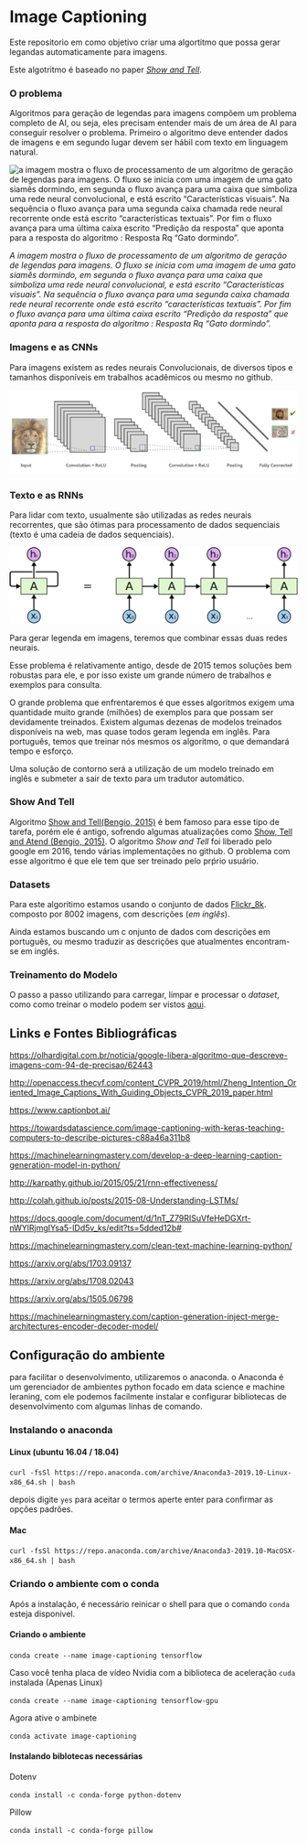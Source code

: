 # Image Captioning

Este repositorio em como objetivo criar uma algortitmo que possa gerar legandas
automaticamente para imagens.

Este algotritmo é baseado no paper [*Show and Tell*](https://arxiv.org/abs/1411.4555).

### O problema
Algoritmos para geração de legendas para imagens compõem um problema completo de AI, ou seja, eles precisam entender mais de um área de AI para conseguir resolver o problema.
Primeiro o algoritmo deve entender dados de imagens e em segundo lugar devem ser hábil com texto em linguagem natural.

![a imagem mostra o fluxo de processamento de um algoritmo de geração de legendas para imagens. O fluxo se inicia com uma imagem de uma gato siamês dormindo, em segunda o fluxo avança para uma caixa que simboliza uma rede neural convolucional, e está escrito “Características visuais”. Na sequência o fluxo avança para uma segunda caixa chamada rede neural recorrente onde está escrito “características textuais”. Por fim o fluxo avança para uma última caixa escrito “Predição da resposta” que aponta para a resposta do algoritmo : Resposta Rq “Gato dormindo”.](docs/images/image-captioning.png)

*A imagem mostra o fluxo de processamento de um algoritmo de geração de legendas para imagens. O fluxo se inicia com uma imagem de uma gato siamês dormindo, em segunda o fluxo avança para uma caixa que simboliza uma rede neural convolucional, e está escrito “Características visuais”. Na sequência o fluxo avança para uma segunda caixa chamada rede neural recorrente onde está escrito “características textuais”. Por fim o fluxo avança para uma última caixa escrito “Predição da resposta” que aponta para a resposta do algoritmo : Resposta Rq “Gato dormindo”.*

### Imagens e as CNNs

Para imagens existem as redes neurais Convolucionais, de diversos tipos e tamanhos disponíveis em trabalhos acadêmicos ou mesmo no github.

![Redes Neurais Convolucionais](docs/images/cnn.png)

### Texto e as RNNs

Para lidar com texto, usualmente são utilizadas as redes neurais recorrentes, que são ótimas para processamento de dados sequenciais (texto é uma cadeia de dados sequenciais).

![Redes Neurais Recorrentes](docs/images/rnn.png)

Para gerar legenda em imagens, teremos que combinar essas duas redes neurais.

Esse problema é relativamente antigo, desde de 2015 temos soluções bem robustas para ele, e por isso existe um grande número de trabalhos e exemplos para consulta.

O grande problema que enfrentaremos é que esses algoritmos exigem uma quantidade muito grande (milhões) de exemplos para que possam ser devidamente treinados. Existem algumas dezenas de modelos treinados disponíveis na web, mas quase todos geram legenda em inglês. Para português, temos que treinar nós mesmos os algoritmo, o que demandará tempo e esforço.


Uma solução de contorno será a utilização de um modelo treinado em inglês e submeter a sair de texto para um tradutor automático.

### Show And Tell

Algoritmo [Show and Tell(Bengio, 2015)](https://arxiv.org/abs/1411.4555) é bem famoso para esse tipo de tarefa, porém ele é antigo, sofrendo algumas atualizações como [Show, Tell and Atend (Bengio, 2015)](https://arxiv.org/abs/1502.03044). O algoritmo *Show and Tell* foi liberado pelo google em 2016, tendo várias implementações no github. O problema com esse algoritmo é que ele tem que ser treinado pelo prṕrio usuário.

### Datasets

Para este algoritimo estamos usando o conjunto de dados [Flickr_8k](https://github.com/jbrownlee/Datasets). composto por 8002 imagens, com descrições (*em inglês*).

Ainda estamos buscando um c onjunto de dados com descrições em português, ou mesmo traduzir as descrições que atualmentes encontram-se em inglês.

### Treinamento do Modelo

O passo a passo utilizando para carregar, limpar e processar o *dataset*, como como treinar o modelo podem ser vistos [aqui](docs/train.md).

## Links e Fontes Bibliográficas
https://olhardigital.com.br/noticia/google-libera-algoritmo-que-descreve-imagens-com-94-de-precisao/62443

http://openaccess.thecvf.com/content_CVPR_2019/html/Zheng_Intention_Oriented_Image_Captions_With_Guiding_Objects_CVPR_2019_paper.html

https://www.captionbot.ai/

https://towardsdatascience.com/image-captioning-with-keras-teaching-computers-to-describe-pictures-c88a46a311b8

https://machinelearningmastery.com/develop-a-deep-learning-caption-generation-model-in-python/

http://karpathy.github.io/2015/05/21/rnn-effectiveness/

http://colah.github.io/posts/2015-08-Understanding-LSTMs/

https://docs.google.com/document/d/1nT_Z79RISuVfeHeDGXrt-nWYlRjmgIYsa5-IDd5v_ks/edit?ts=5dded12b#

https://machinelearningmastery.com/clean-text-machine-learning-python/

https://arxiv.org/abs/1703.09137

https://arxiv.org/abs/1708.02043

https://arxiv.org/abs/1505.06798

https://machinelearningmastery.com/caption-generation-inject-merge-architectures-encoder-decoder-model/

## Configuração do ambiente

para facilitar o desenvolvimento, utilizaremos o anaconda. o Anaconda é um gerenciador de ambientes python focado em data science e machine leraning, com ele podemos facilmente instalar e configurar bibliotecas de desenvolvimento com algumas linhas de comando.

### Instalando o anaconda

#### Linux (ubuntu 16.04 / 18.04)

`curl -fsSl https://repo.anaconda.com/archive/Anaconda3-2019.10-Linux-x86_64.sh | bash`

depois digite `yes` para aceitar o termos aperte enter para confirmar as opções padrões.

#### Mac 

`curl -fsSl https://repo.anaconda.com/archive/Anaconda3-2019.10-MacOSX-x86_64.sh | bash`


### Criando o ambiente com o conda

Após a instalação, é necessário reinicar o shell para que o comando `conda` esteja disponivel.

#### Criando o ambiente 
`conda create --name image-captioning tensorflow`

Caso você tenha placa de vídeo Nvidia com a biblioteca de aceleração `cuda` instalada (Apenas Linux)

`conda create --name image-captioning tensorflow-gpu`

Agora ative o ambinete

`conda activate image-captioning`

#### Instalando biblotecas necessárias

Dotenv

`conda install -c conda-forge python-dotenv`


Pillow

`conda install -c conda-forge pillow`
